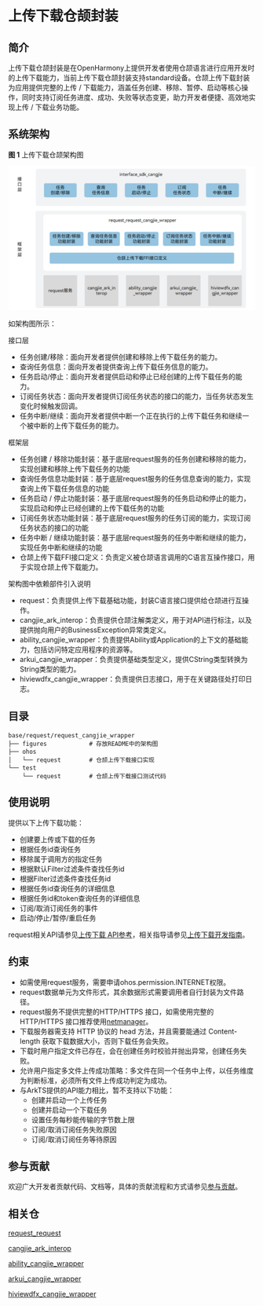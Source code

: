 # 上传下载仓颉封装

## 简介

上传下载仓颉封装是在OpenHarmony上提供开发者使用仓颉语言进行应用开发时的上传下载能力，当前上传下载仓颉封装支持standard设备。仓颉上传下载封装为应用提供完整的上传 / 下载能力，涵盖任务创建、移除、暂停、启动等核心操作，同时支持订阅任务进度、成功、失败等状态变更，助力开发者便捷、高效地实现上传 / 下载业务功能。

## 系统架构

**图 1**  上传下载仓颉架构图

!["上传下载仓颉架构图"](figures/request_cangjie_wrapper_architecture.png)

如架构图所示：

接口层

- 任务创建/移除：面向开发者提供创建和移除上传下载任务的能力。
- 查询任务信息：面向开发者提供查询上传下载任务信息的能力。
- 任务启动/停止：面向开发者提供启动和停止已经创建的上传下载任务的能力。
- 订阅任务状态：面向开发者提供订阅任务状态的接口的能力，当任务状态发生变化时候触发回调。
- 任务中断/继续：面向开发者提供中断一个正在执行的上传下载任务和继续一个被中断的上传下载任务的能力。

框架层

- 任务创建 / 移除功能封装：基于底层request服务的任务创建和移除的能力，实现创建和移除上传下载任务的功能
- 查询任务信息功能封装：基于底层request服务的任务信息查询的能力，实现查询上传下载任务信息的功能
- 任务启动 / 停止功能封装：基于底层request服务的任务启动和停止的能力，实现启动和停止已经创建的上传下载任务的功能
- 订阅任务状态功能封装：基于底层request服务的任务订阅的能力，实现订阅任务状态的接口的功能
- 任务中断 / 继续功能封装：基于底层request服务的任务中断和继续的能力，实现任务中断和继续的功能
- 仓颉上传下载FFI接口定义：负责定义被仓颉语言调用的C语言互操作接口，用于实现仓颉上传下载能力。

架构图中依赖部件引入说明

- request：负责提供上传下载基础功能，封装C语言接口提供给仓颉进行互操作。
- cangjie_ark_interop：负责提供仓颉注解类定义，用于对API进行标注，以及提供抛向用户的BusinessException异常类定义。
- ability_cangjie_wrapper：负责提供Ability或Application的上下文的基础能力，包括访问特定应用程序的资源等。
- arkui_cangjie_wrapper：负责提供基础类型定义，提供CString类型转换为String类型的能力。
- hiviewdfx_cangjie_wrapper：负责提供日志接口，用于在关键路径处打印日志。

## 目录

```
base/request/request_cangjie_wrapper
├── figures            # 存放README中的架构图         
├── ohos
│   └── request        # 仓颉上传下载接口实现
└── test
    └── request        # 仓颉上传下载接口测试代码
```

## 使用说明

提供以下上传下载功能：

- 创建要上传或下载的任务
- 根据任务id查询任务
- 移除属于调用方的指定任务
- 根据默认Filter过滤条件查找任务id
- 根据Filter过滤条件查找任务id
- 根据任务id查询任务的详细信息
- 根据任务id和token查询任务的详细信息
- 订阅/取消订阅任务的事件
- 启动/停止/暂停/重启任务

request相关API请参见[上传下载 API参考](https://gitcode.com/openharmony-sig/arkcompiler_cangjie_ark_interop/blob/master/doc/API_Reference/source_zh_cn/apis/BasicServicesKit/cj-apis-request-agent.md)，相关指导请参见[上传下载开发指南](https://gitcode.com/openharmony-sig/arkcompiler_cangjie_ark_interop/blob/master/doc/Dev_Guide/source_zh_cn/basic-services/request/cj-app-file-upload-download.md)。

## 约束

- 如需使用request服务，需要申请ohos.permission.INTERNET权限。
- request数据单元为文件形式，其余数据形式需要调用者自行封装为文件路径。
- request服务不提供完整的HTTP/HTTPS 接口，如需使用完整的HTTP/HTTPS 接口推荐使用[netmanager](https://gitcode.com/openharmony-sig/netmanager_netmanager_cangjie_wrapper)。
- 下载服务器需支持 HTTP 协议的 head 方法，并且需要能通过 Content-length 获取下载数据大小，否则下载任务会失败。
- 下载时用户指定文件已存在，会在创建任务时校验并抛出异常，创建任务失败。
- 允许用户指定多文件上传成功策略：多文件在同一个任务中上传，以任务维度为判断标准，必须所有文件上传成功判定为成功。
- 与ArkTS提供的API能力相比，暂不支持以下功能：
  - 创建并启动一个上传任务
  - 创建并启动一个下载任务
  - 设置任务每秒能传输的字节数上限
  - 订阅/取消订阅任务失败原因
  - 订阅/取消订阅任务等待原因

## 参与贡献

欢迎广大开发者贡献代码、文档等，具体的贡献流程和方式请参见[参与贡献](https://gitcode.com/openharmony/docs/blob/master/zh-cn/contribute/%E5%8F%82%E4%B8%8E%E8%B4%A1%E7%8C%AE.md)。

## 相关仓

[request_request](https://gitcode.com/openharmony/request_request/blob/master/README_ZH.md)

[cangjie_ark_interop](https://gitcode.com/openharmony-sig/arkcompiler_cangjie_ark_interop/blob/master/README_zh.md)

[ability_cangjie_wrapper](https://gitcode.com/openharmony-sig/ability_ability_cangjie_wrapper/blob/master/README_zh.md)

[arkui_cangjie_wrapper](https://gitcode.com/openharmony-sig/arkui_arkui_cangjie_wrapper/blob/master/README_zh.md)

[hiviewdfx_cangjie_wrapper](https://gitcode.com/openharmony-sig/hiviewdfx_hiviewdfx_cangjie_wrapper/blob/master/README_zh.md)
